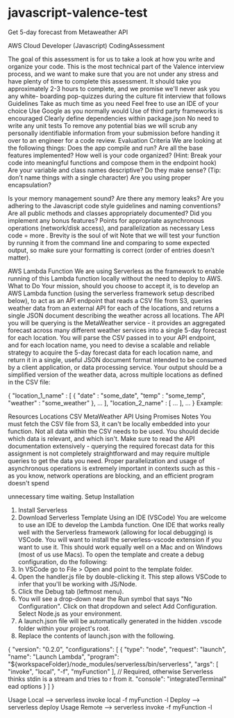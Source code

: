 # javascript-valence-test
Get 5-day forecast from Metaweather API


AWS Cloud Developer (Javascript) CodingAssessment
  
The goal of this assessment is for us to take a look at how you write and organize your code. 
This is the most technical part of the Valence interview process, and we want to make sure that you are not under any stress and have plenty of time to complete this assessment.
It should take you approximately 2-3 hours to complete, and we promise we'll never ask you any white- boarding pop-quizzes during the culture fit interview that follows
Guidelines
Take as much time as you need
Feel free to use an IDE of your choice
Use Google as you normally would
Use of third party frameworks is encouraged
Clearly define dependencies within package.json No need to write any unit tests
To remove any potential bias we will scrub any personally identifiable information from your submission before handing it over to an engineer for a code review.
Evaluation Criteria
We are looking at the following things:
Does the app compile and run? Are all the base features implemented?
How well is your code organized? (Hint: Break your code into meaningful functions and compose them in the endpoint hook)
Are your variable and class names descriptive? Do they make sense? (Tip: don't name things with a single character)
Are you using proper encapsulation?
  
 Is your memory management sound? Are there any memory leaks?
Are you adhering to the Javascript code style guidelines and naming conventions?
Are all public methods and classes appropriately documented?
Did you implement any bonus features? Points for appropriate asynchronous operations (network/disk access), and parallelization as necessary
Less code = more . Brevity is the soul of wit
Note that we will test your function by running it from the command line and comparing to some expected output, so make sure your formatting is correct (order of entries doesn't matter).


AWS Lambda Function
We are using Serverless as the framework to enable running of this Lambda function locally without the need to deploy to AWS.
What to Do
Your mission, should you choose to accept it, is to develop an AWS Lambda function (using the serverless framework setup described below), to act as an API endpoint that reads a CSV file from S3, queries weather data from an external API for each of the locations, and returns a single JSON document describing the weather across all locations.
The API you will be querying is the MetaWeather service - it provides an aggregated forecast across many different weather services into a single 5-day forecast for each location. You will parse the CSV passed in to your API endpoint, and for each location name, you need to devise a scalable and reliable strategy to acquire the 5-day forecast data for each location name, and return it in a single, useful JSON document format intended to be consumed by a client application, or data processing service.
Your output should be a simplified version of the weather data, across multiple locations as defined in the CSV file:
      
  {
"location_1_name" : [
{
"date" : "some_date", "temp" : "some_temp", "weather" : "some_weather"
}, ...
],
"location_2_name" : [
...
], ...
}
Example:

  Resources
Locations CSV MetaWeather API Using Promises
Notes
You must fetch the CSV file from S3, it can't be locally embedded into your function.
Not all data within the CSV needs to be used. You should decide which data is relevant, and which isn't. Make sure to read the API documentation extensively - querying the required forecast data for this assignment is not completely straightforward and may require multiple queries to get the data you need. Proper parallelization and usage of asynchronous operations is extremely important in contexts such as this - as you know, network operations are blocking, and an efficient program doesn't spend
   
 unnecessary time waiting.
Setup Installation
1. Install Serverless
2. Download Serverless Template
Using an IDE (VSCode)
You are welcome to use an IDE to develop the Lambda function. One IDE that works really well with the Serverless framework (allowing for local debugging) is VSCode. You will want to install the serverless-vscode extension if you want to use it. This should work equally well on a Mac and on Windows (most of us use Macs).
To open the template and create a debug configuration, do the following:
1. In VSCode go to File > Open and point to the template folder.
2. Open the handler.js file by double-clicking it. This step allows VSCode to infer that you'll be working
with JS/Node.
3. Click the Debug tab (leftmost menu).
4. You will see a drop-down near the Run symbol that says "No Configuration". Click on that dropdown and
select Add Configuration. Select Node.js as your environment.
5. A launch.json file will be automatically generated in the hidden .vscode folder within your
project's root.
6. Replace the contents of launch.json with the following.
        
  {
"version": "0.2.0", "configurations": [
{
"type": "node",
"request": "launch",
"name": "Launch Lambda",
"program": "${workspaceFolder}/node_modules/serverless/bin/serverless", "args": [
"invoke", "local", "-f", "myFunction"
],
// Required, otherwise Serverless thinks stdin is a stream and tries to r from it.
"console": "integratedTerminal"
ead options
} ]
}


Usage Local -->  serverless invoke local -f myFunction -l
Deploy  --> serverless deploy
Usage Remote  --> serverless invoke -f myFunction -l
  
